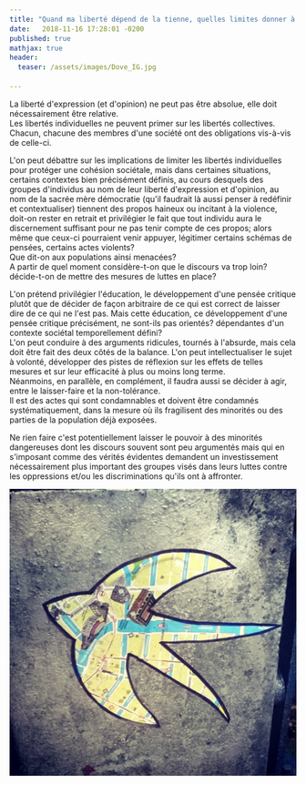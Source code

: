 ```yaml
---
title: "Quand ma liberté dépend de la tienne, quelles limites donner à la tienne pour que la mienne ne soit bafouée?"
date:   2018-11-16 17:28:01 -0200
published: true
mathjax: true
header:
  teaser: /assets/images/Dove_IG.jpg

---
```


La liberté d'expression (et d'opinion) ne peut pas être absolue, elle doit nécessairement être relative. <br>
Les libertés individuelles ne peuvent primer sur les libertés collectives. Chacun, chacune des membres d'une société ont des obligations vis-à-vis de celle-ci. <br>

L'on peut débattre sur les implications de limiter les libertés individuelles pour protéger une cohésion sociétale, mais dans certaines situations, certains contextes bien précisément définis, au cours desquels des groupes d'individus au nom de leur liberté d'expression et d'opinion, au nom de la sacrée mère démocratie (qu'il faudrait là aussi penser à redéfinir et contextualiser) tiennent des propos haineux ou incitant à la violence, doit-on rester en retrait et privilégier le fait que tout individu aura le discernement suffisant pour ne pas tenir compte de ces propos; alors même que ceux-ci pourraient venir appuyer, légitimer certains schémas de pensées, certains actes violents? <br>
Que dit-on aux populations ainsi menacées? <br>
A partir de quel moment considère-t-on que le discours va trop loin? décide-t-on de mettre des mesures de luttes en place? <br>

L'on prétend privilégier l'éducation, le développement d'une pensée critique plutôt que de décider de façon arbitraire de ce qui est correct de laisser dire de ce qui ne l'est pas. Mais cette éducation, ce développement d'une pensée critique précisément, ne sont-ils pas orientés? dépendantes d'un contexte sociétal temporellement défini? <br>
L'on peut conduire à des arguments ridicules, tournés à l'absurde, mais cela doit être fait des deux côtés de la balance. L'on peut 
intellectualiser le sujet à volonté, développer des pistes de réflexion sur les effets de telles mesures et sur leur efficacité à plus ou moins long terme. <br>
Néanmoins, en parallèle, en complément, il faudra aussi se décider à agir, entre le laisser-faire et la non-tolérance. <br>
Il est des actes qui sont condamnables et doivent être condamnés systématiquement, dans la mesure où ils fragilisent des minorités 
ou des parties de la population déjà exposées. <br>

Ne rien faire c'est potentiellement laisser le pouvoir à des minorités dangereuses dont les discours souvent sont peu argumentés mais qui en s'imposant comme des vérités évidentes demandent un investissement nécessairement plus important des groupes visés dans leurs luttes contre les oppressions et/ou les discriminations qu'ils ont à affronter.


![Picture_Liberty](/assets/images/Dove_IG.jpg)


